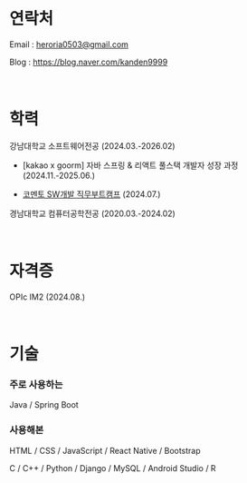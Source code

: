 # 연락처

Email : heroria0503@gmail.com

Blog : https://blog.naver.com/kanden9999

&nbsp;

# 학력

강남대학교 소프트웨어전공 (2024.03.-2026.02)

- [kakao x goorm] 자바 스프링 & 리액트 풀스택 개발자 성장 과정 (2024.11.-2025.06.)

- [코멘토 SW개발 직무부트캠프](https://blog.naver.com/kanden9999/223573949073) (2024.07.)

경남대학교 컴퓨터공학전공 (2020.03.-2024.02)

&nbsp;

# 자격증

OPIc IM2 (2024.08.)

&nbsp;

# 기술

### 주로 사용하는

Java / Spring Boot

### 사용해본

HTML / CSS / JavaScript / React Native / Bootstrap

C / C++ / Python / Django / MySQL / Android Studio / R
